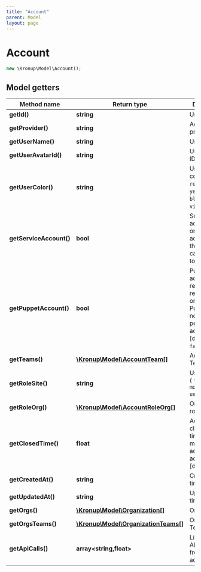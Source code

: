 ```yaml
---
title: "Account"
parent: Model
layout: page
---
```


# Account

```php
new \Kronup\Model\Account();
```

## Model getters

Method name | Return type | Description
------------ | ------------- | -------------
**getId()** | **string** | User ID
**getProvider()** | **string** | Account provider
**getUserName()** | **string** | User name
**getUserAvatarId()** | **string** | User avatar ID
**getUserColor()** | **string** | User profile color ( `clear` `red` `orange` `yellow` `green` `blue` `pink` `violet` )
**getServiceAccount()** | **bool** | Service accounts can only perform actions through API calls   [default to `false`]
**getPuppetAccount()** | **bool** | Puppet accounts replace users removed from organizations. Puppets can no longer perform any actions   [default to `false`]
**getTeams()** | [**\Kronup\Model\AccountTeam[]**](../AccountTeam) | Account Teams
**getRoleSite()** | **string** | User site role ( `founder` `moderator` `user` )
**getRoleOrg()** | [**\Kronup\Model\AccountRoleOrg[]**](../AccountRoleOrg) | Organization roles
**getClosedTime()** | **float** | Account closed UNIX timestamp; 0 means the account is active   [default to `0`]
**getCreatedAt()** | **string** | Created timestamp
**getUpdatedAt()** | **string** | Updated timestamp
**getOrgs()** | [**\Kronup\Model\Organization[]**](../Organization) | Organizations
**getOrgsTeams()** | [**\Kronup\Model\OrganizationTeams[]**](../OrganizationTeams) | Organization Teams
**getApiCalls()** | **array<string,float>** | List of daily API Calls from this account

